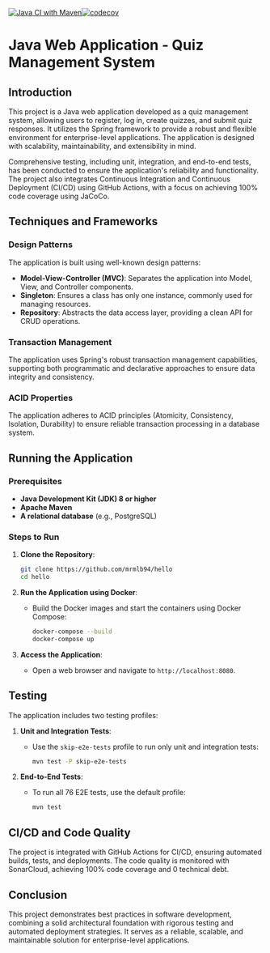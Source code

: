 [![Java CI with Maven](https://github.com/mrmlb94/hello/actions/workflows/maven.yml/badge.svg)](https://github.com/mrmlb94/hello/actions/workflows/maven.yml)[![codecov](https://codecov.io/github/mrmlb94/hello/branch/main/graph/badge.svg?token=UZPZ0UC5J3)](https://codecov.io/github/mrmlb94/hello)



# Java Web Application - Quiz Management System

## Introduction

This project is a Java web application developed as a quiz management system, allowing users to register, log in, create quizzes, and submit quiz responses. It utilizes the Spring framework to provide a robust and flexible environment for enterprise-level applications. The application is designed with scalability, maintainability, and extensibility in mind.

Comprehensive testing, including unit, integration, and end-to-end tests, has been conducted to ensure the application's reliability and functionality. The project also integrates Continuous Integration and Continuous Deployment (CI/CD) using GitHub Actions, with a focus on achieving 100% code coverage using JaCoCo.

## Techniques and Frameworks

### Design Patterns

The application is built using well-known design patterns:
- **Model-View-Controller (MVC)**: Separates the application into Model, View, and Controller components.
- **Singleton**: Ensures a class has only one instance, commonly used for managing resources.
- **Repository**: Abstracts the data access layer, providing a clean API for CRUD operations.

### Transaction Management

The application uses Spring's robust transaction management capabilities, supporting both programmatic and declarative approaches to ensure data integrity and consistency.

### ACID Properties

The application adheres to ACID principles (Atomicity, Consistency, Isolation, Durability) to ensure reliable transaction processing in a database system.

## Running the Application

### Prerequisites

- **Java Development Kit (JDK) 8 or higher**
- **Apache Maven**
- **A relational database** (e.g., PostgreSQL)

### Steps to Run

1. **Clone the Repository**:
    ```bash
    git clone https://github.com/mrmlb94/hello
    cd hello
    ```

2. **Run the Application using Docker**:
    - Build the Docker images and start the containers using Docker Compose:
        ```bash
        docker-compose --build
        docker-compose up
        ```

3. **Access the Application**:
    - Open a web browser and navigate to `http://localhost:8080`.

## Testing

The application includes two testing profiles:

1. **Unit and Integration Tests**:
    - Use the `skip-e2e-tests` profile to run only unit and integration tests:
        ```bash
        mvn test -P skip-e2e-tests
        ```

2. **End-to-End Tests**:
    - To run all 76 E2E tests, use the default profile:
        ```bash
        mvn test
        ```

## CI/CD and Code Quality

The project is integrated with GitHub Actions for CI/CD, ensuring automated builds, tests, and deployments. The code quality is monitored with SonarCloud, achieving 100% code coverage and 0 technical debt.

## Conclusion

This project demonstrates best practices in software development, combining a solid architectural foundation with rigorous testing and automated deployment strategies. It serves as a reliable, scalable, and maintainable solution for enterprise-level applications.
